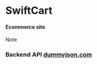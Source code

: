 # SwiftCart  
#### Ecommerce site

> [!NOTE]
> ### Backend API [dummyjson.com](https://dummyjson.com/docs/products)

